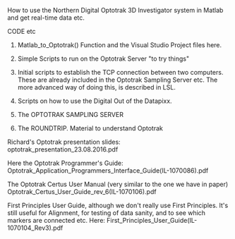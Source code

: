 How to use the Northern Digital Optotrak 3D Investigator system in Matlab and get real-time data etc.

CODE etc

01. Matlab_to_Optotrak() Function and the Visual Studio Project files here.

02. Simple Scripts to run on the Optotrak Server "to try things"

03. Initial scripts to establish the TCP connection between two computers. These are already included in the Optotrak Sampling Server etc. The more advanced way of doing this, is described in LSL.

04. Scripts on how to use the Digital Out of the Datapixx.

05. The OPTOTRAK SAMPLING SERVER

06. The ROUNDTRIP. Material to understand Optotrak

Richard's Optotrak presentation slides: optotrak_presentation_23.08.2016.pdf

Here the Optotrak Programmer's Guide: Optotrak_Application_Programmers_Interface_Guide(IL-1070086).pdf

The Optotrak Certus User Manual (very similar to the one we have in paper) Optotrak_Certus_User_Guide_rev_6(IL-1070106).pdf

First Principles User Guide, although we don't really use First Principles. It's still useful for Alignment, for testing of data sanity, and to see which markers are connected etc. Here: First_Principles_User_Guide(IL-1070104_Rev3).pdf 
